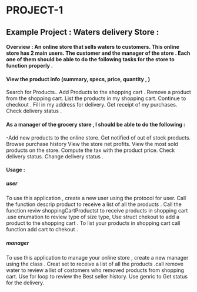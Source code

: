 # PROJECT-1



## Example Project :  Waters delivery Store :

#### Overview : An online store that sells waters to customers. This online store has 2 main users. The customer and the manager of the store . Each one of them should be able to do the following tasks for the store to function properly . 

#### View the product info (summary, specs, price, quantity , )
Search for Products..
Add Products to the shopping cart .
Remove a product from the shopping cart.
List the products in my shopping cart.
Continue to checkout .
Fill in my address for delivery.
Get receipt of my purchases.
Check delivery status .


#### As a manager of the grocery store , I should be able to do the following :
-Add new products to the online store.
Get notified of out of stock products.
Browse purchase history
View the store net profits.
View the most sold products on the store.
Compute the tax with the product price.
Check delivery status.
Change delivery status .


#### Usage :

##### user
To use this application , create a new user using the protocol for user. Call the function descrip product to receive a list of all the products . Call the function reviw shoppingCartProductst to receive products in shopping cart .use enumation to review type of size type, Use struct chekout to add a product to the shopping cart . To list your products in shopping cart call function add cart to chekout .
##### manager 
To use this application to manage your online store , create a new manager using the class . Creat set  to receive a list of all the products .call remove water to review a list of costomers who removed products from shopping cart. Use for loop to review the Best seller history. Use genric to Get status for the delivery.
